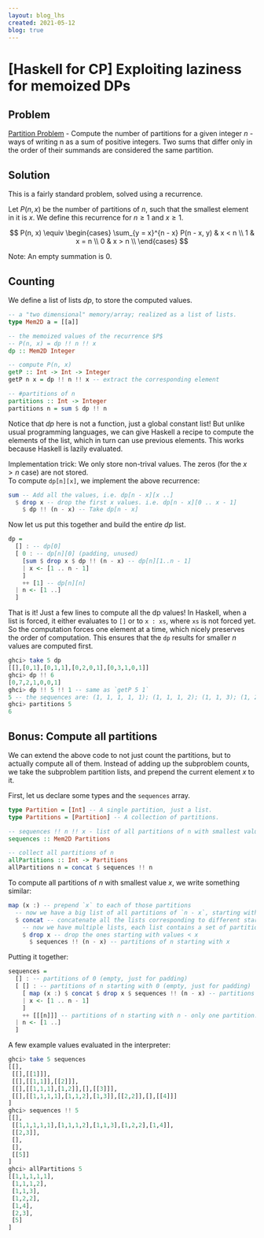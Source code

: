 ```yaml
---
layout: blog_lhs
created: 2021-05-12
blog: true
---
```


# \[Haskell for CP\] Exploiting laziness for memoized DPs

## Problem

[Partition
Problem](https://en.wikipedia.org/wiki/Partition_(number_theory)) -
Compute the number of partitions for a given integer $n$ - ways of
writing n as a sum of positive integers. Two sums that differ only in
the order of their summands are considered the same partition.

## Solution

This is a fairly standard problem, solved using a recurrence.

Let $P(n, x)$ be the number of partitions of $n$, such that the smallest
element in it is $x$. We define this recurrence for $n \geq 1$ and
$x \geq 1$.

$$
P(n, x) \equiv
\begin{cases}
\sum_{y = x}^{n - x} P(n - x, y) & x < n \\
1 & x = n \\
0 & x > n \\
\end{cases}
$$

Note: An empty summation is $0$.

## Counting

We define a list of lists $dp$, to store the computed values.

``` haskell
-- a "two dimensional" memory/array; realized as a list of lists.
type Mem2D a = [[a]]

-- the memoized values of the recurrence $P$
-- P(n, x) = dp !! n !! x
dp :: Mem2D Integer

-- compute P(n, x)
getP :: Int -> Int -> Integer
getP n x = dp !! n !! x -- extract the corresponding element

-- #partitions of n
partitions :: Int -> Integer
partitions n = sum $ dp !! n
```

Notice that $dp$ here is not a function, just a global constant list!
But unlike usual programming languages, we can give Haskell a recipe to
compute the elements of the list, which in turn can use previous
elements. This works because Haskell is lazily evaluated.

Implementation trick: We only store non-trival values. The zeros (for
the $x > n$ case) are not stored.\
To compute `dp[n][x]`, we implement the above recurrence:

``` haskell
sum -- Add all the values, i.e. dp[n - x][x ..]
  $ drop x -- drop the first x values. i.e. dp[n - x][0 .. x - 1]
    $ dp !! (n - x) -- Take dp[n - x]
```

Now let us put this together and build the entire $dp$ list.

``` haskell
dp =
  [] : -- dp[0]
  [ 0 : -- dp[n][0] (padding, unused)
    [sum $ drop x $ dp !! (n - x) -- dp[n][1..n - 1]
    | x <- [1 .. n - 1]
    ]
    ++ [1] -- dp[n][n]
  | n <- [1 ..]
  ]
```

That is it! Just a few lines to compute all the dp values! In Haskell,
when a list is forced, it either evaluates to `[]` or to `x : xs`, where
`xs` is not forced yet. So the computation forces one element at a time,
which nicely preserves the order of computation. This ensures that the
`dp` results for smaller $n$ values are computed first.

``` haskell
ghci> take 5 dp
[[],[0,1],[0,1,1],[0,2,0,1],[0,3,1,0,1]]
ghci> dp !! 6
[0,7,2,1,0,0,1]
ghci> dp !! 5 !! 1 -- same as `getP 5 1`
5 -- the sequences are: (1, 1, 1, 1, 1); (1, 1, 1, 2); (1, 1, 3); (1, 2, 2); (1, 4)
ghci> partitions 5
6
```

## Bonus: Compute all partitions

We can extend the above code to not just count the partitions, but to
actually compute all of them. Instead of adding up the subproblem
counts, we take the subproblem partition lists, and prepend the current
element $x$ to it.

First, let us declare some types and the `sequences` array.

``` haskell
type Partition = [Int] -- A single partition, just a list.
type Partitions = [Partition] -- A collection of partitions.

-- sequences !! n !! x - list of all partitions of n with smallest value x
sequences :: Mem2D Partitions

-- collect all partitions of n
allPartitions :: Int -> Partitions
allPartitions n = concat $ sequences !! n
```

To compute all partitions of $n$ with smallest value $x$, we write
something similar:

``` haskell
map (x :) -- prepend `x` to each of those partitions
  -- now we have a big list of all partitions of `n - x`, starting with any y >= x
  $ concat -- concatenate all the lists corresponding to different starting values
    -- now we have multiple lists, each list contains a set of partitions
    $ drop x -- drop the ones starting with values < x
      $ sequences !! (n - x) -- partitions of n starting with x
```

Putting it together:

``` haskell
sequences =
  [] : -- partitions of 0 (empty, just for padding)
  [ [] : -- partitions of n starting with 0 (empty, just for padding)
    [ map (x :) $ concat $ drop x $ sequences !! (n - x) -- partitions of n starting with x
    | x <- [1 .. n - 1]
    ]
    ++ [[[n]]] -- partitions of n starting with n - only one partition: (n)
  | n <- [1 ..]
  ]
```

A few example values evaluated in the interpreter:

``` haskell
ghci> take 5 sequences
[[],
 [[],[[1]]],
 [[],[[1,1]],[[2]]],
 [[],[[1,1,1],[1,2]],[],[[3]]],
 [[],[[1,1,1,1],[1,1,2],[1,3]],[[2,2]],[],[[4]]]
]
ghci> sequences !! 5
[[],
 [[1,1,1,1,1],[1,1,1,2],[1,1,3],[1,2,2],[1,4]],
 [[2,3]],
 [],
 [],
 [[5]]
]
ghci> allPartitions 5
[[1,1,1,1,1],
 [1,1,1,2],
 [1,1,3],
 [1,2,2],
 [1,4],
 [2,3],
 [5]
]
```
